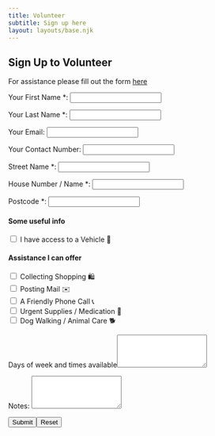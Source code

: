 ```yaml
---
title: Volunteer
subtitle: Sign up here
layout: layouts/base.njk
---
```


## Sign Up to Volunteer


For assistance please fill out the form [here](/assistance)

<div class="form-card">
  <form name="volunteer" method="POST" data-netlify="true">
    <p>
      <label>Your First Name *: <input type="text" name="firstname" class="form-input" required /></label>   
    </p>
    <p>
      <label>Your Last Name *: <input type="text" name="lastname" class="form-input" required /></label>   
    </p>
    <p>
      <label>Your Email: <input type="email" name="email" class="form-input" required /></label>
    </p>
    <p>
      <label>Your Contact Number: <input type="tel" name="contact" class="form-input" required /></label>
    </p>
    <p>
      <label>Street Name *: <input type="text" name="ward" class="form-input" required /></label>
    </p>
    <p>
      <label>House Number / Name *: <input type="text" name="housenumber" class="form-input" required /></label>
    </p>
    <p>
      <label>Postcode *: <input type="text" name="postcode" class="form-input" required/></label>
    </p>
    <h4>Some useful info</h4>
    <p>
      <input type="checkbox" id="vehicle" name="vehicle" value="true" class="form-input">
      <label for="vehicle"> I have access to a Vehicle 🚗</label>
      <br>      
    </p>
    <h4>Assistance I can offer</h4>
    <p>
      <input type="checkbox" id="shopping" name="shopping" value="true" class="form-input">
      <label for="shopping">Collecting Shopping 🛍️ </label>
      <br>      
      <input type="checkbox" id="mail" name="mail" value="true" class="form-input">
      <label for="mail"> Posting Mail ✉️</label>
      <br>
      <input type="checkbox" id="phonecall" name="phonecall" value="true" class="form-input">
      <label for="phonecall"> A Friendly Phone Call 📞</label>
      <br>
      <input type="checkbox" id="supplies" name="supplies" value="true" class="form-input">
      <label for="supplies"> Urgent Supplies / Medication 💊</label>
      <br>
      <input type="checkbox" id="dogwalk" name="dogwalk" value="true" class="form-input">
      <label for="supplies"> Dog Walking / Animal Care 🐕</label>
    </p>
    <p>
      <label>Days of week and times available<textarea rows="4" name="dates" class="form-input"></textarea></label>
    </p>
    <p>
      <label>Notes: <textarea rows="4" name="message" class="form-input"></textarea></label>
    </p>
    <p>
      <div data-netlify-recaptcha="true"></div>
    </p>
    <p>
      <input type="submit" class="button"></input><button type="reset" class="button">Reset</button>
    </p>
  </form>
</div>


